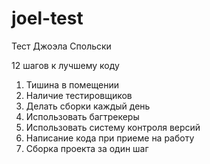 # joel-test
Тест Джоэла Спольски

12 шагов к лучшему коду

1. Тишина в помещении
2. Наличие тестировщиков
3. Делать сборки каждый день
4. Использовать багтрекеры
5. Использовать систему контроля версий
6. Написание кода при приеме на работу
7. Сборка проекта за один шаг
